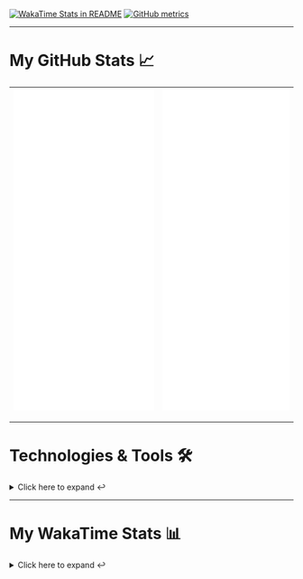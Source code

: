 [![WakaTime Stats in README](https://github.com/LOsioChico/LOsioChico/actions/workflows/waka.yml/badge.svg)](https://github.com/LOsioChico/LOsioChico/actions/workflows/waka.yml) [![GitHub metrics](https://github.com/LOsioChico/LOsioChico/actions/workflows/metrics.yml/badge.svg)](https://github.com/LOsioChico/LOsioChico/actions/workflows/metrics.yml)

---

# My GitHub Stats 📈

| ![](./assets/metrics.svg) | ![](./assets/metrics2.svg) |
| ------------------------- | -------------------------- |

---

# Technologies & Tools 🛠️

<details>
<summary>Click here to expand ↩️</summary>
<br>

## Programming Languages

[![HTML5](https://img.shields.io/badge/HTML5-E34F26?style=for-the-badge&logo=html5&logoColor=white)](https://developer.mozilla.org/en-US/docs/Web/HTML)
[![CSS3](https://img.shields.io/badge/CSS3-1572B6?style=for-the-badge&logo=css3&logoColor=white)](https://developer.mozilla.org/en-US/docs/Web/CSS)
[![JavaScript](https://img.shields.io/badge/JavaScript-F7DF1E?style=for-the-badge&logo=javascript&logoColor=black)](https://developer.mozilla.org/en-US/docs/Web/JavaScript)
[![TypeScript](https://img.shields.io/badge/TypeScript-007ACC?style=for-the-badge&logo=typescript&logoColor=white)](https://www.typescriptlang.org/)

## Web Development

[![React](https://img.shields.io/badge/React-%2361DAFB.svg?&style=for-the-badge&logo=react&logoColor=white)](https://reactjs.org/)
[![React Router Dom](https://img.shields.io/badge/React%20Router%20Dom-CA4245?style=for-the-badge&logo=react-router&logoColor=white)](https://reactrouter.com/)
[![Framer Motion](https://img.shields.io/badge/Framer%20Motion-000000?style=for-the-badge&logo=framer&logoColor=white)](https://www.framer.com/api/motion/)
[![React Query](https://img.shields.io/badge/React%20Query-FF4154?style=for-the-badge&logo=react&logoColor=white)](https://react-query.tanstack.com/)
![Zustand](https://img.shields.io/badge/zustand-%2320232a.svg?style=for-the-badge&logo=react&logoColor=%2361DAFB)

## Form Handling

[![React Hook Form](https://img.shields.io/badge/React%20Hook%20Form-0DAE8B?style=for-the-badge&logo=react-hook-form&logoColor=white)](https://react-hook-form.com/)
[![Zod](https://img.shields.io/badge/Zod-DF2935?style=for-the-badge&logo=typescript&logoColor=white)](https://github.com/colinhacks/zod)

## Web Development Tools

[![Vitest](https://img.shields.io/badge/Vitest-646CFF?style=for-the-badge&logo=vite&logoColor=white)](https://vitest.netlify.app/)
[![ESLint](https://img.shields.io/badge/ESLint-4B32C3?style=for-the-badge&logo=eslint&logoColor=white)](https://eslint.org/)
[![Prettier](https://img.shields.io/badge/Prettier-F7B93E?style=for-the-badge&logo=prettier&logoColor=black)](https://prettier.io/)
[![Tailwind CSS](https://img.shields.io/badge/Tailwind%20CSS-38B2AC?style=for-the-badge&logo=tailwind-css&logoColor=white)](https://tailwindcss.com/)

## Workflow Tools

[![Git](https://img.shields.io/badge/Git-F05032?style=for-the-badge&logo=git&logoColor=white)](https://git-scm.com/)
[![Visual Studio Code](https://img.shields.io/badge/Visual%20Studio%20Code-007ACC?style=for-the-badge&logo=visual-studio-code&logoColor=white)](https://code.visualstudio.com/)

</details>

---

# My WakaTime Stats 📊

<details>
<summary>Click here to expand ↩️</summary>
<br>

<!--START_SECTION:waka-->
![Code Time](http://img.shields.io/badge/Code%20Time-608%20hrs%2053%20mins-blue)

![Lines of code](https://img.shields.io/badge/From%20Hello%20World%20I%27ve%20Written-279.4%20thousand%20lines%20of%20code-blue)

**🐱 My GitHub Data** 

> 📦 77.4 kB Used in GitHub's Storage 
 > 
> 🏆 853 Contributions in the Year 2023
 > 
> 🚫 Not Opted to Hire
 > 
> 📜 12 Public Repositories 
 > 
> 🔑 4 Private Repositories 
 > 
**I'm an Early 🐤** 

```text
🌞 Morning                479 commits         █████░░░░░░░░░░░░░░░░░░░░   20.94 % 
🌆 Daytime                858 commits         █████████░░░░░░░░░░░░░░░░   37.52 % 
🌃 Evening                469 commits         █████░░░░░░░░░░░░░░░░░░░░   20.51 % 
🌙 Night                  481 commits         █████░░░░░░░░░░░░░░░░░░░░   21.03 % 
```
📅 **I'm Most Productive on Friday** 

```text
Monday                   224 commits         ██░░░░░░░░░░░░░░░░░░░░░░░   09.79 % 
Tuesday                  357 commits         ████░░░░░░░░░░░░░░░░░░░░░   15.61 % 
Wednesday                297 commits         ███░░░░░░░░░░░░░░░░░░░░░░   12.99 % 
Thursday                 371 commits         ████░░░░░░░░░░░░░░░░░░░░░   16.22 % 
Friday                   495 commits         █████░░░░░░░░░░░░░░░░░░░░   21.64 % 
Saturday                 348 commits         ████░░░░░░░░░░░░░░░░░░░░░   15.22 % 
Sunday                   195 commits         ██░░░░░░░░░░░░░░░░░░░░░░░   08.53 % 
```


📊 **This Week I Spent My Time On** 

```text
💬 Programming Languages: 
TypeScript               8 hrs 59 mins       █████████████████████░░░░   82.36 % 
JSON                     1 hr 8 mins         ███░░░░░░░░░░░░░░░░░░░░░░   10.44 % 
Bash                     17 mins             █░░░░░░░░░░░░░░░░░░░░░░░░   02.74 % 
JavaScript               14 mins             █░░░░░░░░░░░░░░░░░░░░░░░░   02.27 % 
Text                     5 mins              ░░░░░░░░░░░░░░░░░░░░░░░░░   00.86 % 
```

**I Mostly Code in JavaScript** 

```text
JavaScript               9 repos             ████████████░░░░░░░░░░░░░   47.37 % 
TypeScript               7 repos             █████████░░░░░░░░░░░░░░░░   36.84 % 
CSS                      3 repos             ████░░░░░░░░░░░░░░░░░░░░░   15.79 % 
```




 Last Updated on 07/08/2023 00:52:15 UTC
<!--END_SECTION:waka-->

## </details>
